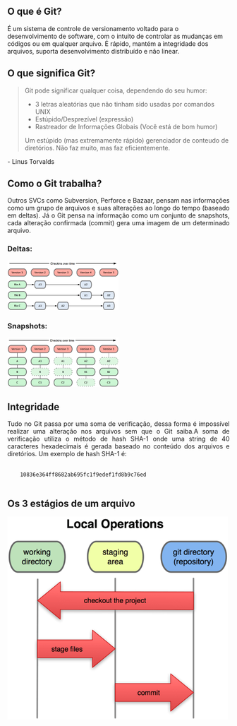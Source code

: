 <div>

  <h2>O que é Git?</h2>
  É um sistema de controle de versionamento voltado para o desenvolvimento de software, com o intuito de controlar as mudanças em códigos ou em qualquer arquivo. É rápido, mantém a integridade dos arquivos, suporta desenvolvimento distribuído e não linear.


  <h2>O que significa Git?</h2>
  <p><blockquote cite="https://github.com/git/git/blob/e83c5163316f89bfbde7d9ab23ca2e25604af290/README">
  Git pode significar qualquer coisa, dependendo do seu humor:
  <ul>
    <li>3 letras aleatórias que não tinham sido usadas por comandos UNIX</li>
    <li>Estúpido/Desprezível (expressão)</li>
    <li>Rastreador de Informações Globais (Você está de bom humor)</li>
  </ul>
  Um estúpido (mas extremamente rápido) gerenciador de conteudo de diretórios. Não faz muito, mas faz eficientemente.
  </blockquote>- Linus Torvalds</p>


  <h2>Como o Git trabalha?</h2>
  <p align="justify">Outros SVCs como Subversion, Perforce e Bazaar, pensam nas informações como um grupo de arquivos e suas alterações ao longo do tempo (baseado em deltas). Já o Git pensa na informação como um conjunto de snapshots, cada alteração confirmada (commit) gera uma imagem de um determinado arquivo.</p>


  <h3 align="left">Deltas:</h3>
  <img src="img/whatis/delta.png" style="background:none; border:none; box-shadow:none;" height="50%" width="50%"/>
  <h3 align="left">Snapshots:</h3>
  <img src="img/whatis/snapshot.png" style="background:none; border:none; box-shadow:none;" height="50%" width="50%"/>


  <h2>Integridade</h2>
  <p align="justify">Tudo no Git passa por uma soma de verificação, dessa forma é impossível realizar uma alteração nos arquivos sem que o Git saiba.A soma de verificação utiliza o método de hash SHA-1 onde uma string de 40 caracteres hexadecimais é gerada baseado no conteúdo dos arquivos e diretórios. Um exemplo de hash SHA-1 é:</p>
  <pre><code data-trim align="center">
    10836e364ff8682ab695fc1f9edef1fd8b9c76ed
	</code></pre>


  <h2>Os 3 estágios de um arquivo</h2>
  <img src="img/whatis/file-stages.png" style="background:none; border:none; box-shadow:none;" />

</div>